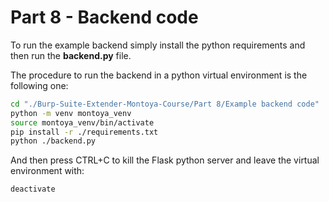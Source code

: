 # Part 8 - Backend code

To run the example backend simply install the python requirements and then run the **backend.py** file.

The procedure to run the backend in a python virtual environment is the following one:

```bash
cd "./Burp-Suite-Extender-Montoya-Course/Part 8/Example backend code"
python -m venv montoya_venv
source montoya_venv/bin/activate
pip install -r ./requirements.txt
python ./backend.py
```

And then press CTRL+C to kill the Flask python server and leave the virtual environment with:

```bash
deactivate
```